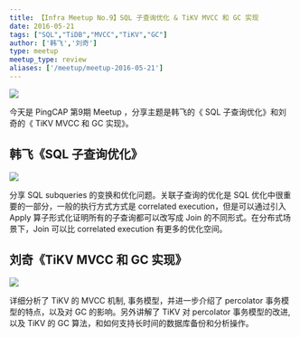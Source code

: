 ```yaml
---
title: 【Infra Meetup No.9】SQL 子查询优化 & TiKV MVCC 和 GC 实现
date: 2016-05-21
tags: ["SQL","TiDB","MVCC","TiKV","GC"]
author: ['韩飞','刘奇']
type: meetup
meetup_type: review
aliases: ['/meetup/meetup-2016-05-21']
---
```

 
 ![](https://upload-images.jianshu.io/upload_images/542677-71cd2e93878bc581?imageMogr2/auto-orient/strip%7CimageView2/2/w/1240)


今天是 PingCAP 第9期  Meetup ，分享主题是韩飞的《 SQL 子查询优化》和刘奇的《 TiKV MVCC 和 GC 实现》。

## 韩飞《SQL 子查询优化》

![](https://upload-images.jianshu.io/upload_images/542677-9752ca9944a5dfe6?imageMogr2/auto-orient/strip%7CimageView2/2/w/1240) 

分享 SQL subqueries 的变换和优化问题。关联子查询的优化是 SQL 优化中很重要的一部分，一般的执行方式方式是 correlated execution，但是可以通过引入 Apply 算子形式化证明所有的子查询都可以改写成 Join 的不同形式。在分布式场景下，Join 可以比 correlated execution 有更多的优化空间。

## 刘奇《TiKV MVCC 和 GC 实现》

![](https://upload-images.jianshu.io/upload_images/542677-c65bf910ea8222a3?imageMogr2/auto-orient/strip%7CimageView2/2/w/1240) 

详细分析了 TiKV 的 MVCC 机制, 事务模型，并进一步介绍了 percolator 事务模型的特点，以及对 GC 的影响。另外讲解了 TiKV 对 percolator 事务模型的改进, 以及 TiKV 的 GC 算法，和如何支持长时间的数据库备份和分析操作。

